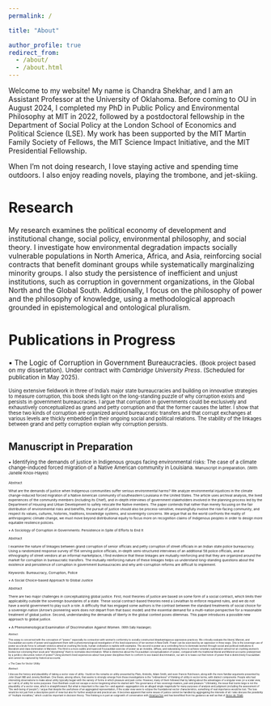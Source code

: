 ```yaml
---
permalink: /

title: "About"

author_profile: true
redirect_from: 
  - /about/
  - /about.html
---
```

Welcome to my website! My name is Chandra Shekhar, and I am an Assistant Professor at the University of Oklahoma. Before coming to OU in August 2024, I completed my PhD in Public Policy and Environmental Philosophy at MIT in 2022, followed by a postdoctoral fellowship in the Department of Social Policy at the London School of Economics and Political Science (LSE). My work has been supported by the MIT Martin Family Society of Fellows, the MIT Science Impact Initiative, and the MIT Presidential Fellowship. <br>

When I’m not doing research, I love staying active and spending time outdoors. I also enjoy reading novels, playing the trombone, and jet-skiing.

Research
===

My research examines the political economy of development and institutional change, social policy, environmental philosophy, and social theory. I investigate how environmental degradation impacts socially vulnerable populations in North America, Africa, and Asia, reinforcing social contracts that benefit dominant groups while systematically marginalizing minority groups. I also study the persistence of inefficient and unjust institutions, such as corruption in government organizations, in the Global North and the Global South. Additionally, I focus on the philosophy of power and the philosophy of knowledge, using a methodological approach grounded in epistemological and ontological pluralism. <br>

Publications in Progress
===
▪ The Logic of Corruption in Government Bureaucracies. <small> (Book project based on my dissertation). Under contract with *Cambridge University Press*. (Scheduled for publication in May 2025). <small> <br>

Using extensive fieldwork in three of India’s major state bureaucracies and building on innovative strategies to measure corruption, this book sheds light on the long-standing puzzle of why corruption exists and persists in government bureaucracies. I argue that corruption in governments could be exclusively and exhaustively conceptualized as grand and petty corruption and that the former causes the latter. I show that these two kinds of corruption are organized around bureaucratic transfers and that corrupt exchanges at various levels are thickly embedded in their ongoing social and political relations. The stability of the linkages between grand and petty corruption explain why corruption persists. <br>

Manuscript in Preparation
===
▪ Identifying the demands of justice in Indigenous groups facing environmental risks: The case of a climate change-induced forced migration of a Native American community in Louisiana. <small> Manuscript in preparation. (With Janelle Knox-Hayes) <small> <br>

Abstract <br>

What are the demands of justice when Indigenous communities suffer serious environmental harms? We analyze environmental injustices in the climate change-induced forced migration of a Native American community of southeastern Louisiana in the United States. The article uses archival analysis, the lived experiences of the community members (including its Chief), and in-depth interviews of government stakeholders involved in the planning process led by the Department of Housing and Urban Development to safely relocate the Native members. The paper contends that rather than merely focusing on the fair distribution of environmental risks and benefits, the pursuit of justice should also be process-sensitive; meaningfully involve the risk-facing community; and respect its values, cultures, histories, traditions, knowledge systems, and sovereignty concerns. We argue that as the world confronts the reality of anthropogenic climate change, we must move beyond distributional equity to focus more on recognition claims of Indigenous peoples in order to design more equitable resilience policies. 


▪ A Sociology of Corruption in Governments: Persistence in Spite of Efforts to End It

Abstract <br>

I examine the nature of linkages between grand corruption of senior officials and petty corruption of street officials in an Indian state police bureaucracy. Using a randomized response survey of 154 serving police officials, in-depth semi-structured interviews of an additional 58 police officials, and an ethnography of street vendors at an informal marketplace, I find evidence that these linkages are mutually reinforcing and that they are organized around the market for corruption in bureaucratic transfers. The mutually reinforcing nature of these linkages helps us understand long-standing questions about the existence and persistence of corruption in government bureaucracies and why anti-corruption reforms are difficult to implement. <br>

Keywords: Bureaucracy, Corruption, Police 

▪ A Social Choice-based Approach to Global Justice

Abstract <br>

There are two major challenges in conceptualizing global justice. First, most theories of justice are based on some form of a social contract, which limits their applicability outside the sovereign boundaries of a state. These social contract-based theories need a Leviathan to enforce required rules, and we do not have a world government to play such a role. A difficulty that has engaged some authors is the contrast between the standard treatments of social choice for a sovereign nation (Arrow’s pioneering work does not depart from that basic model) and the essential demand for a multi-nation perspective for a reasonable treatment of global justice. Second, understanding the demands of liberty in the global context poses dilemmas. This paper introduces a possible new approach to global justice. 

▪ A Phenomenological Examination of Discrimination Against Women. <small> (With Sally Haslanger) <small>

Abstract <br>

This essay is concerned with the conception of “power,” especially its connection with women’s conformity to socially constructed disadvantageous oppressive practices. We critically evaluate the liberal, Marxist, and Foucauldian accounts of power and supplement them with a phenomenological investigation of the lived experience of ten women in New Delhi. Power can be exercised by an oppressor in three ways. One is the sovereign use of power as a brute force to unleash violence aimed at crushing the body; human civilization is replete with examples. The second is power as a controlling force to dominate women through social and political institutions in liberalism and class domination in Marxism. The third is a more subtle and nuanced Foucauldian exercise of power as an invisible, diffuse, and naturalizing force to achieve voluntary submission aimed not at crushing women’s bodies but colonizing their souls and “disciplining” them to normalize discrimination. What is distinctive about the Foucauldian conceptualization of power, compared with the traditional liberal and Marxist accounts underpinned by a juridico-discursive notion of power? Using women’s lived experiences about how power disciplines them to conform to sex-based discrimination, our aim is to tease out that notion of power that is distinctively Foucauldian and cannot be captured by historical accounts. <br>

▪ The Case for Vector Utility <br>

Abstract <br>

I discuss the history and plausibility of taking a vector view of utility. I build on the remarks on utility presented by Plato, Aristotle, Adam Smith, and even Francis Hutcheson, along with the more familiar arguments presented by John Stuart Mill and Jeremy Bentham. One thesis, among others, that seems to strongly emerge from these investigations is the “ordinariness” of thinking of utility in vector terms, with distinct components. People who had interesting observations to make about utility typically began with the variety of forms in which pleasure and pain come. However, many of them followed that by talking about the advantages of a singular view (or a scalar view, as I call it) of utility for some purposes. Even Bentham could not escape a vector-beginning when he started with “the governance of two sovereign masters, pain and pleasure.” Ultimately, the issue that looms large is not the plausibility of a vector view, which is straightforward. But what is important is the case for—and against—aggregation into an alleged single magnitude for many purposes of analysis and judgment (including the assessment of “the well-being of people”). I argue that despite the usefulness of an aggregated representation, if the scalar view were to eclipse the foundational vector characteristics, something of real importance would be lost. The loss would be not just from a descriptive point of view but also for further analytical and practical use. It becomes apparent that some issues of justice cannot be handled by aggregating the interests of all. I also discuss the possibility of “multiple moralities,” which could be important in decision theory. This thinking is in part an outgrowth of conversation with [Amartya Sen](https://scholard.harvard.edu/sen/home) and has benefitted from his guidance as well as that of [Avner de-Shalit](https://www.avnerdeshalit.com).






